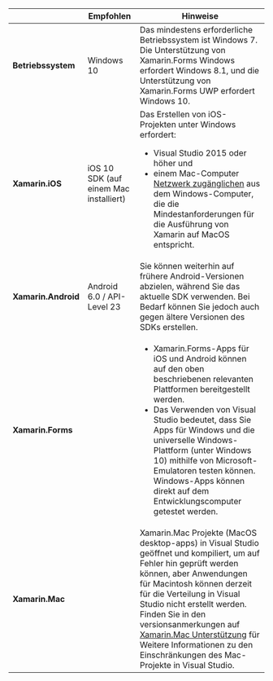 ||Empfohlen|Hinweise|
|---|---|---|
|**Betriebssystem**|Windows 10|Das mindestens erforderliche Betriebssystem ist Windows 7. Die Unterstützung von Xamarin.Forms Windows erfordert Windows 8.1, und die Unterstützung von Xamarin.Forms UWP erfordert Windows 10.
|**Xamarin.iOS**|iOS 10 SDK (auf einem Mac installiert)|Das Erstellen von iOS-Projekten unter Windows erfordert:<ul><li>Visual Studio 2015 oder höher und</li><li>einem Mac-Computer <a href="~/ios/get-started/installation/windows/connecting-to-mac/index.md">Netzwerk zugänglichen</a> aus dem Windows-Computer, die die Mindestanforderungen für die Ausführung von Xamarin auf MacOS entspricht.</li></ul>|
|**Xamarin.Android**|Android 6.0 / API-Level 23|Sie können weiterhin auf frühere Android-Versionen abzielen, während Sie das aktuelle SDK verwenden. Bei Bedarf können Sie jedoch auch gegen ältere Versionen des SDKs erstellen.|
|**Xamarin.Forms**||<ul><li>Xamarin.Forms-Apps für iOS und Android können auf den oben beschriebenen relevanten Plattformen bereitgestellt werden.</li><li>Das Verwenden von Visual Studio bedeutet, dass Sie Apps für Windows und die universelle Windows-Plattform (unter Windows 10) mithilfe von Microsoft-Emulatoren testen können. Windows-Apps können direkt auf dem Entwicklungscomputer getestet werden.</li></ul>|
|**Xamarin.Mac**||Xamarin.Mac Projekte (MacOS desktop-apps) in Visual Studio geöffnet und kompiliert, um auf Fehler hin geprüft werden können, aber Anwendungen für Macintosh können derzeit für die Verteilung in Visual Studio nicht erstellt werden. Finden Sie in den versionsanmerkungen auf <a href="https://developer.xamarin.com/releases/vs/xamarin.vs_4/xamarin.vs_4.2/#Xamarin.Mac_minimum_support.">Xamarin.Mac Unterstützung</a> für Weitere Informationen zu den Einschränkungen des Mac-Projekte in Visual Studio.|
